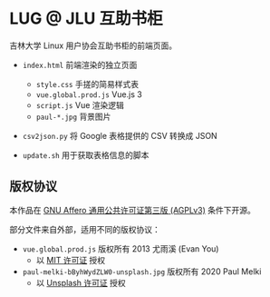 # LUG @ JLU 互助书柜

吉林大学 Linux 用户协会互助书柜的前端页面。

- `index.html` 前端渲染的独立页面
    - `style.css` 手搓的简易样式表
    - `vue.global.prod.js` Vue.js 3
    - `script.js` Vue 渲染逻辑
    - `paul-*.jpg` 背景图片

- `csv2json.py` 将 Google 表格提供的 CSV 转换成 JSON
- `update.sh` 用于获取表格信息的脚本


## 版权协议

本作品在 [GNU Affero 通用公共许可证第三版 (AGPLv3)](./LICENSE) 条件下开源。

部分文件来自外部，适用不同的版权协议：

- `vue.global.prod.js` 版权所有 2013 尤雨溪 (Evan You)
    - 以 [MIT 许可证](https://opensource.org/licenses/MIT) 授权
- `paul-melki-bByhWydZLW0-unsplash.jpg` 版权所有 2020 Paul Melki
    - 以 [Unsplash 许可证](https://unsplash.com/license) 授权
